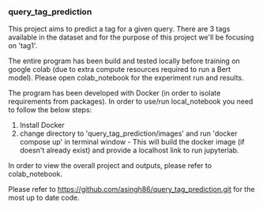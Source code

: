 ### query_tag_prediction

This project aims to predict a tag for a given query. 
There are 3 tags available in the dataset and for the purpose of 
this project we'll be focusing on 'tag1'.  

The entire program has been build and tested locally before training on 
google colab (due to extra compute resources required to run a Bert model). Please open colab_notebook for the 
experiment run and results.

The program has been developed with Docker (in order to isolate requirements from packages).
In order to use/run local_notebook you need to follow the below steps:

1. Install Docker 
2. change directory to 'query_tag_prediction/images' and run 'docker compose up' in terminal window - 
   This will build the docker image (if doesn't already exist) and provide a localhost
   link to run jupyterlab.
   
In order to view the overall project and outputs, please refer to colab_notebook.

Please refer to https://github.com/asingh86/query_tag_prediction.git for the most up to date code.